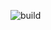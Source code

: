 ![build](https://github.com/javagurulv/courses_and_materials/JG/java_2_ru/actions/workflows/build.yaml/badge.svg)
